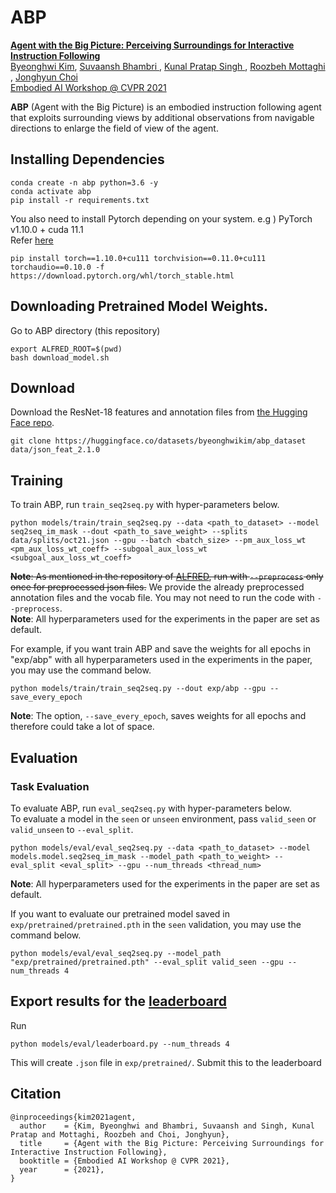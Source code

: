 # ABP
<a href="https://bhkim94.github.io/projects/ABP/"> <b> Agent with the Big Picture: Perceiving Surroundings for Interactive Instruction Following </b> </a>
<br>
<a href="https://bhkim94.github.io/">Byeonghwi Kim</a>,
<a href="https://www.linkedin.com/in/suvaansh-bhambri-1784bab7/"> Suvaansh Bhambri </a>,
<a href="https://kunalmessi10.github.io/"> Kunal Pratap Singh </a>,
<a href="http://roozbehm.info/"> Roozbeh Mottaghi </a>,
<a href="http://ppolon.github.io/"> Jonghyun Choi </a>
<br>
<a href="https://embodied-ai.org/cvpr2021/"> Embodied AI Workshop @ CVPR 2021 </a>

**ABP** (Agent with the Big Picture) is an embodied instruction following agent that exploits surrounding views by additional observations from navigable directions to enlarge the field of view of the agent.

## Installing Dependencies
```
conda create -n abp python=3.6 -y
conda activate abp
pip install -r requirements.txt
```
You also need to install Pytorch depending on your system. e.g ) PyTorch v1.10.0 + cuda 11.1 <br>
Refer [here](https://pytorch.kr/get-started/previous-versions/)
```
pip install torch==1.10.0+cu111 torchvision==0.11.0+cu111 torchaudio==0.10.0 -f https://download.pytorch.org/whl/torch_stable.html
```

## Downloading Pretrained Model Weights.
Go to ABP directory (this repository)
```
export ALFRED_ROOT=$(pwd)
bash download_model.sh
```

## Download
Download the ResNet-18 features and annotation files from <a href="https://huggingface.co/datasets/byeonghwikim/abp_dataset">the Hugging Face repo</a>.
```
git clone https://huggingface.co/datasets/byeonghwikim/abp_dataset data/json_feat_2.1.0
```

## Training
To train ABP, run `train_seq2seq.py` with hyper-parameters below. <br>
```
python models/train/train_seq2seq.py --data <path_to_dataset> --model seq2seq_im_mask --dout <path_to_save_weight> --splits data/splits/oct21.json --gpu --batch <batch_size> --pm_aux_loss_wt <pm_aux_loss_wt_coeff> --subgoal_aux_loss_wt <subgoal_aux_loss_wt_coeff>
```
~~**Note**: As mentioned in the repository of <a href="https://github.com/askforalfred/alfred/tree/master/models">ALFRED</a>, run with `--preprocess` only once for preprocessed json files.~~ We provide the already preprocessed annotation files and the vocab file. You may not need to run the code with ```--preprocess```. <br>
**Note**: All hyperparameters used for the experiments in the paper are set as default.

For example, if you want train ABP and save the weights for all epochs in "exp/abp" with all hyperparameters used in the experiments in the paper, you may use the command below. <br>
```
python models/train/train_seq2seq.py --dout exp/abp --gpu --save_every_epoch
```
**Note**: The option, `--save_every_epoch`, saves weights for all epochs and therefore could take a lot of space.


## Evaluation
### Task Evaluation
To evaluate ABP, run `eval_seq2seq.py` with hyper-parameters below. <br>
To evaluate a model in the `seen` or `unseen` environment, pass `valid_seen` or `valid_unseen` to `--eval_split`.
```
python models/eval/eval_seq2seq.py --data <path_to_dataset> --model models.model.seq2seq_im_mask --model_path <path_to_weight> --eval_split <eval_split> --gpu --num_threads <thread_num>
```
**Note**: All hyperparameters used for the experiments in the paper are set as default.

If you want to evaluate our pretrained model saved in `exp/pretrained/pretrained.pth` in the `seen` validation, you may use the command below.
```
python models/eval/eval_seq2seq.py --model_path "exp/pretrained/pretrained.pth" --eval_split valid_seen --gpu --num_threads 4
```

## Export results for the [leaderboard](https://leaderboard.allenai.org/alfred/submissions/public)
Run
```
python models/eval/leaderboard.py --num_threads 4
```
This will create `.json` file in `exp/pretrained/`. Submit this to the leaderboard

## Citation
```
@inproceedings{kim2021agent,
  author    = {Kim, Byeonghwi and Bhambri, Suvaansh and Singh, Kunal Pratap and Mottaghi, Roozbeh and Choi, Jonghyun},
  title     = {Agent with the Big Picture: Perceiving Surroundings for Interactive Instruction Following},
  booktitle = {Embodied AI Workshop @ CVPR 2021},
  year      = {2021},
}
```
